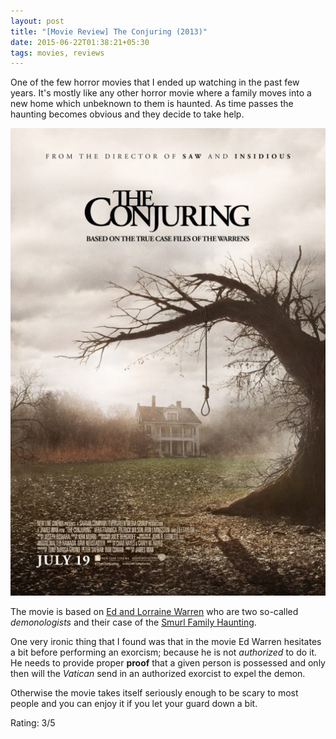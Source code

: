 ```yaml
---
layout: post
title: "[Movie Review] The Conjuring (2013)"
date: 2015-06-22T01:38:21+05:30
tags: movies, reviews
---
```


One of the few horror movies that I ended up watching in the past few years.
It's mostly like any other horror movie where a family moves into a new home which unbeknown to them is haunted.
As time passes the haunting becomes obvious and they decide to take help.

![The Conjuring (2013);The Conjuring (2013)](/img/movie-poster-the-conjuring.jpg)

The movie is based on [Ed and Lorraine Warren](https://en.wikipedia.org/wiki/Ed_and_Lorraine_Warren) who are two so-called *demonologists* and their case of the [Smurl Family Haunting](https://en.wikipedia.org/wiki/Smurl_haunting).

One very ironic thing that I found was that in the movie Ed Warren hesitates a bit before performing an exorcism; because he is not *authorized* to do it.
He needs to provide proper **proof** that a given person is possessed and only then will the *Vatican* send in an authorized exorcist to expel the demon.

Otherwise the movie takes itself seriously enough to be scary to most people and you can enjoy it if you let your guard down a bit.

Rating: 3/5
